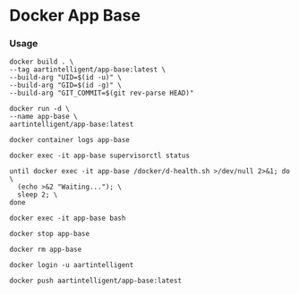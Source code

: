 # Docker App Base

### Usage

```shell
docker build . \
--tag aartintelligent/app-base:latest \
--build-arg "UID=$(id -u)" \
--build-arg "GID=$(id -g)" \
--build-arg "GIT_COMMIT=$(git rev-parse HEAD)"
```

```shell
docker run -d \
--name app-base \
aartintelligent/app-base:latest
```

```shell
docker container logs app-base
```

```shell
docker exec -it app-base supervisorctl status
```

```shell
until docker exec -it app-base /docker/d-health.sh >/dev/null 2>&1; do \
  (echo >&2 "Waiting..."); \
  sleep 2; \
done
```

```shell
docker exec -it app-base bash
```

```shell
docker stop app-base
```

```shell
docker rm app-base
```

```shell
docker login -u aartintelligent
```

```shell
docker push aartintelligent/app-base:latest
```